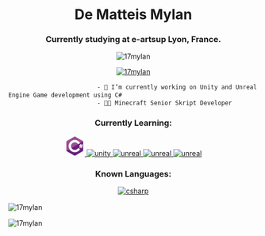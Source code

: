 <h1 align="center">De Matteis Mylan</h1>
<h3 align="center">Currently studying at e-artsup Lyon, France.</h3>

<p align="center"> <img src="https://komarev.com/ghpvc/?username=17mylan&label=Profile%20views&color=0e75b6&style=flat" alt="17mylan" /> </p>

<p align="center"> <a href="https://github.com/ryo-ma/github-profile-trophy"><img src="https://github-profile-trophy.vercel.app/?username=17mylan" alt="17mylan" /></a> </p>

                             - 🔭 I’m currently working on Unity and Unreal Engine Game development using C#
                             - 👨‍💻 Minecraft Senior Skript Developer


<h3 align="center">Currently Learning:</h3>
<p align="center"> <a href="https://www.w3schools.com/cs/" target="_blank" rel="noreferrer"> <img src="https://raw.githubusercontent.com/devicons/devicon/master/icons/csharp/csharp-original.svg" alt="csharp" width="40" height="40"/> </a> <a href="https://git-scm.com/" target="_blank" rel="noreferrer"> <a href="https://unity.com/" target="_blank" rel="noreferrer"> <img src="https://www.vectorlogo.zone/logos/unity3d/unity3d-icon.svg" alt="unity" width="40" height="40"/> </a> </a> <a href="https://git-scm.com/" target="_blank" rel="noreferrer"> <a href="unrealengine.com/fr" target="_blank" rel="noreferrer"> <img src="https://upload.wikimedia.org/wikipedia/commons/d/da/Unreal_Engine_Logo.svg" alt="unreal" width="40" height="40"/> </a> <a href="https://git-scm.com/" target="_blank" rel="noreferrer"> <a href="https://www.autodesk.fr/products/maya/overview?term=1-YEAR&tab=subscription" target="_blank" rel="noreferrer"> <img src="https://www.altam.fr/wp-content/uploads/2021/10/autodesk-maya-small-social-400.png" alt="unreal" width="40" height="40"/> </a> <a href="https://git-scm.com/" target="_blank" rel="noreferrer"> <a href="https://www.adobe.com/fr/products/photoshop.html" target="_blank" rel="noreferrer"> <img src="https://seeklogo.com/images/P/photoshop-2020-logo-37B02055A4-seeklogo.com.png" alt="unreal" width="40" height="40"/> </a> </p>

<h3 align="center">Known Languages:</h3>
<p align="center"> <a href="[https://www.w3schools.com/cs/](https://github.com/SkriptLang)" target="_blank" rel="noreferrer"> <img src="https://user-images.githubusercontent.com/24407938/43425610-d4c6475c-945b-11e8-809d-29136b617808.png" alt="csharp" width="40" height="40"/> </a> </p>
<p> <img align="center" src="https://github-readme-stats.vercel.app/api/top-langs?username=17mylan&show_icons=true&locale=en&layout=compact" alt="17mylan" /> </p>

<p> <img align="center" src="https://github-readme-stats.vercel.app/api?username=17mylan&show_icons=true&locale=en" alt="17mylan" /> </p>

